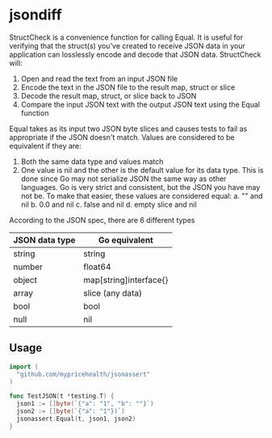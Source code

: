 # jsondiff

StructCheck is a convenience function for calling Equal. It is useful for verifying that the
struct(s) you've created to receive JSON data in your application can losslessly encode and
decode that JSON data. StructCheck will:
  1. Open and read the text from an input JSON file
  2. Encode the text in the JSON file to the result map, struct or slice
  3. Decode the result map, struct, or slice back to JSON
  4. Compare the input JSON text with the output JSON text using the Equal function
  

Equal takes as its input two JSON byte slices and causes tests to fail as appropriate
if the JSON doesn't match. Values are considered to be equivalent if they are:
  1. Both the same data type and values match
  2. One value is nil and the other is the default value for its data type. This is done since Go may
     not serialize JSON the same way as other languages. Go is very strict and consistent, but the JSON
     you have may not be. To make that easier, these values are considered equal:
     	a. "" and nil
     	b. 0.0 and nil
     	c. false and nil
     	d. empty slice and nil

According to the JSON spec, there are 6 different types

| JSON data type | Go equivalent |
|----------------|------------------------|
| string         | string                 |
| number         | float64                |
| object         | map[string]interface{} | 
| array          | slice (any data)       |
| bool           | bool                   | 
| null           | nil                    |             
## Usage
```Go
import (
  "github.com/mypricehealth/jsonassert"
)

func TestJSON(t *testing.T) {
  json1 := []byte(`{"a": "1", "b": ""}`)
  json2 := []byte(`{"a": "1"})`)
  jsonassert.Equal(t, json1, json2)
}
```
